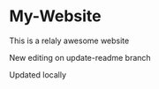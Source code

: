 # My-Website

This is a relaly awesome website

New editing on update-readme branch

Updated locally